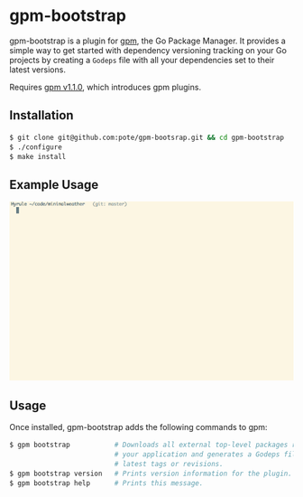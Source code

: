 # gpm-bootstrap

gpm-bootstrap is a plugin for [gpm](https://github.com), the Go Package Manager. It provides a simple way to get started with dependency versioning tracking on your Go projects by creating a `Godeps` file with all your dependencies set to their latest versions.

Requires [gpm v1.1.0](https://github.com/pote/gpm/releases/tag/v1.1.0), which introduces gpm plugins.

## Installation

```bash
$ git clone git@github.com:pote/gpm-bootsrap.git && cd gpm-bootstrap
$ ./configure
$ make install
```

## Example Usage

![gpm bootstrap](./gpm_bootstrap.gif)

## Usage

Once installed, gpm-bootstrap adds the following commands to gpm:

```bash
$ gpm bootstrap           # Downloads all external top-level packages required by
                          # your application and generates a Godeps file with their
                          # latest tags or revisions.
$ gpm bootstrap version   # Prints version information for the plugin.
$ gpm bootstrap help      # Prints this message.
```
